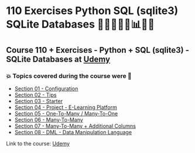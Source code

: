 # 110 Exercises Python SQL (sqlite3) SQLite Databases 👩🏻‍💻🐍🤖:bar_chart:🎲💽
## Course 110 + Exercises - Python + SQL (sqlite3) - SQLite Databases at [Udemy](https://www.udemy.com/course/exercises-python-sql-sqlite3-sqlite-databases/)
### :boom: Topics covered during the course were :rocket:
- [Section 01 - Configuration](https://github.com/romulovieira777/110_Exercises_Python_SQL_sqlite3_SQLite_Databases/tree/main/Section_01_Configuration)
- [Section 02 - Tips](https://github.com/romulovieira777/110_Exercises_Python_SQL_sqlite3_SQLite_Databases/tree/main/Section_02_Tips)
- [Section 03 - Starter](https://github.com/romulovieira777/110_Exercises_Python_SQL_sqlite3_SQLite_Databases/tree/main/Section_03_Starter)
- [Section 04 - Project - E-Learning Platform](https://github.com/romulovieira777/110_Exercises_Python_SQL_sqlite3_SQLite_Databases/tree/main/Section_04_Project_ELearning_Platform)
- [Section 05 - One-To-Many / Many-To-One](https://github.com/romulovieira777/110_Exercises_Python_SQL_sqlite3_SQLite_Databases/tree/main/Section_05_One_To_Many_Many_To_One)
- [Section 06 - Many-To-Many](https://github.com/romulovieira777/110_Exercises_Python_SQL_sqlite3_SQLite_Databases/tree/main/Section_06_Many_To_Many)
- [Section 07 - Many-To-Many + Additional Columns](https://github.com/romulovieira777/110_Exercises_Python_SQL_sqlite3_SQLite_Databases/tree/main/Section_07_Many_To_Many_Additional_Columns)
- [Section 08 - DML - Data Manipulation Language]()

Link to the course: [Udemy](https://www.udemy.com/course/exercises-python-sql-sqlite3-sqlite-databases/)